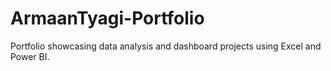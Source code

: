 # ArmaanTyagi-Portfolio
Portfolio showcasing data analysis and dashboard projects using Excel and Power BI.
